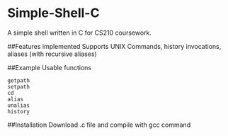 # Simple-Shell-C
A simple shell written in C for CS210 coursework. 


##Features implemented
Supports UNIX Commands, history invocations, aliases (with recursive aliases)


##Example Usable functions
```
getpath
setpath
cd
alias
unalias
history
```

##Installation
Download .c file and compile with gcc command
